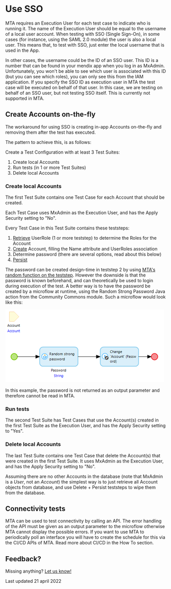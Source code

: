 # Use SSO

MTA requires an Execution User for each test case to indicate who is running it. The name of the Execution User should be equal to the username of a local user account. 
When testing with SSO (Single Sign-On), in some cases (for instance, using the SAML 2.0 module) the user is also a local user. This means that, to test with SSO, just enter the local username that is used in the App.

In other cases, the username could be the ID of an SSO user. This ID is a number that can be found in your mendix app when you log in as MxAdmin. Unfortunately, you won't be able to see which user is associated with this ID (but you can see which roles), you can only see this from the IAM application.
If you specify the SSO ID as execution user in MTA the test case will be executed on behalf of that user. 
In this case, we are testing on behalf of an SSO user, but not testing SSO itself. This is currently not supported in MTA.

## Create Accounts on-the-fly

The workaround for using SSO is creating in-app Accounts on-the-fly and removing them after the test has executed.

The pattern to achieve this, is as follows:

Create a Test Configuration with at least 3 Test Suites:
1. Create local Accounts
2. Run tests (in 1 or more Test Suites)
3. Delete local Accounts

### Create local Accounts

The first Test Suite contains one Test Case for each Account that should be created.

Each Test Case uses MxAdmin as the Execution User, and has the Apply Security setting to "No".

Every Test Case in this Test Suite contains these teststeps:
1. [Retrieve](../../Teststep/retrieve) UserRole (1 or more teststep) to determine the Roles for the Account
2. [Create](../../Teststep/create) Account, filling the Name attribute and UserRoles association
3. Determine password (there are several options, read about this below)
5. [Persist](../../Teststep/persist)

The password can be created design-time in teststep 2 by using [MTA's random function on the teststep](../../Teststep/create#generate-random-values). However the downside is that the password is known beforehand, and can theoretically be used to login during execution of the test. A better way is to have the password be created by a microflow at runtime, using the Random Strong Password Java action from the Community Commons module. Such a microflow would look like this:

![Random password](images/random_password.png)

In this example, the password is not returned as an output parameter and therefore cannot be read in MTA.

### Run tests

The second Test Suite has Test Cases that use the Account(s) created in the first Test Suite as the Execution User, and has the Apply Security setting to "Yes".

### Delete local Accounts

The last Test Suite contains one Test Case that delete the Account(s) that were created in the first Test Suite. It uses MxAdmin as the Execution User, and has the Apply Security setting to "No".

Assuming there are no other Accounts in the database (note that MxAdmin is a *User*, not an *Account*) the simplest way is to just retrieve all Account objects from database, and use Delete + Persist teststeps to wipe them from the database.

## Connectivity tests

MTA can be used to test connectivity by calling an API. The error handling of the API must be given as an output parameter to the microflow otherwise MTA cannot display the possible errors.
If you want to use MTA to periodically poll an interface you will have to create the schedule for this via the CI/CD APIs of MTA. Read more about CI/CD in the How To section.

## Feedback?
Missing anything? [Let us know!](mailto:support@menditect.com)

Last updated 21 april 2022